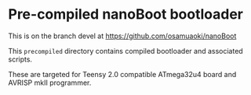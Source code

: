 # Pre-compiled nanoBoot bootloader

This is on the branch devel at https://github.com/osamuaoki/nanoBoot

This `precompiled` directory contains compiled bootloader and associated
scripts.

These are targeted for Teensy 2.0 compatible ATmega32u4 board and AVRISP mkII
programmer.
